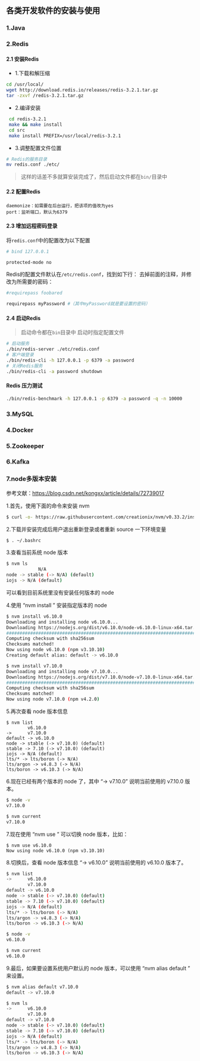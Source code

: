 
## 各类开发软件的安装与使用

### 1.Java

### 2.Redis

#### 2.1 安装Redis

- 1.下载和解压缩

```bash
cd /usr/local/
wget http://download.redis.io/releases/redis-3.2.1.tar.gz
tar -zxvf /redis-3.2.1.tar.gz
```

- 2.编译安装

```bash
 cd redis-3.2.1
 make && make install
 cd src
 make install PREFIX=/usr/local/redis-3.2.1
```

- 3.调整配置文件位置

```bash
# Redis的服务目录
mv redis.conf ./etc/
```

> 这样的话差不多就算安装完成了，然后启动文件都在`bin/`目录中

#### 2.2 配置Redis

```
daemonize：如需要在后台运行，把该项的值改为yes
port：监听端口，默认为6379
```

#### 2.3 增加远程密码登录

将`redis.conf`中的配置改为以下配置

```bash
# bind 127.0.0.1

protected-mode no
```

Redis的配置文件默认在`/etc/redis.conf`，找到如下行：
去掉前面的注释，并修改为所需要的密码：

```bash
#requirepass foobared

requirepass myPassword #（其中myPassword就是要设置的密码）
```


#### 2.4 启动Redis

> 启动命令都在`bin`目录中
> 启动时指定配置文件


```bash
# 启动服务
./bin/redis-server ./etc/redis.conf
# 客户端登录
./bin/redis-cli -h 127.0.0.1 -p 6379 -a password
# 关闭Redis服务
./bin/redis-cli -a password shutdown
```

#### Redis 压力测试

```bash
./bin/redis-benchmark -h 127.0.0.1 -p 6379 -a password -q -n 10000
```



### 3.MySQL

### 4.Docker

### 5.Zookeeper

### 6.Kafka

### 7.node多版本安装

参考文献：<https://blog.csdn.net/kongxx/article/details/72739017>

1.首先，使用下面的命令来安装 nvm

```bash
$ curl -o- https://raw.githubusercontent.com/creationix/nvm/v0.33.2/install.sh | bash
```

2.下载并安装完成后用户退出重新登录或者重新 source 一下环境变量

```bash
$ . ~/.bashrc
```

3.查看当前系统 node 版本

```bash
$ nvm ls
            N/A
node -> stable (-> N/A) (default)
iojs -> N/A (default)
```

可以看到目前系统里没有安装任何版本的 node

4.使用 “nvm install ” 安装指定版本的 node

```bash
$ nvm install v6.10.0
Downloading and installing node v6.10.0...
Downloading https://nodejs.org/dist/v6.10.0/node-v6.10.0-linux-x64.tar.gz...
######################################################################## 100.0%
Computing checksum with sha256sum
Checksums matched!
Now using node v6.10.0 (npm v3.10.10)
Creating default alias: default -> v6.10.0

$ nvm install v7.10.0
Downloading and installing node v7.10.0...
Downloading https://nodejs.org/dist/v7.10.0/node-v7.10.0-linux-x64.tar.gz...
######################################################################## 100.0%
Computing checksum with sha256sum
Checksums matched!
Now using node v7.10.0 (npm v4.2.0)
```

5.再次查看 node 版本信息

```
$ nvm list
        v6.10.0
->      v7.10.0
default -> v6.10.0
node -> stable (-> v7.10.0) (default)
stable -> 7.10 (-> v7.10.0) (default)
iojs -> N/A (default)
lts/* -> lts/boron (-> N/A)
lts/argon -> v4.8.3 (-> N/A)
lts/boron -> v6.10.3 (-> N/A)
```

6.现在已经有两个版本的 node 了，其中 “-> v7.10.0” 说明当前使用的 v7.10.0 版本。

```bash
$ node -v
v7.10.0

$ nvm current
v7.10.0
```

7.现在使用 “nvm use ” 可以切换 node 版本，比如：

```
$ nvm use v6.10.0
Now using node v6.10.0 (npm v3.10.10)
```

8.切换后，查看 node 版本信息 “-> v6.10.0” 说明当前使用的 v6.10.0 版本了。

```bash
$ nvm list
->      v6.10.0
        v7.10.0
default -> v6.10.0
node -> stable (-> v7.10.0) (default)
stable -> 7.10 (-> v7.10.0) (default)
iojs -> N/A (default)
lts/* -> lts/boron (-> N/A)
lts/argon -> v4.8.3 (-> N/A)
lts/boron -> v6.10.3 (-> N/A)

$ node -v
v6.10.0

$ nvm current
v6.10.0
```

9.最后，如果要设置系统用户默认的 node 版本，可以使用 “nvm alias default ” 来设置。

```bash
$ nvm alias default v7.10.0
default -> v7.10.0

$ nvm ls
->      v6.10.0
        v7.10.0
default -> v7.10.0
node -> stable (-> v7.10.0) (default)
stable -> 7.10 (-> v7.10.0) (default)
iojs -> N/A (default)
lts/* -> lts/boron (-> N/A)
lts/argon -> v4.8.3 (-> N/A)
lts/boron -> v6.10.3 (-> N/A)
```